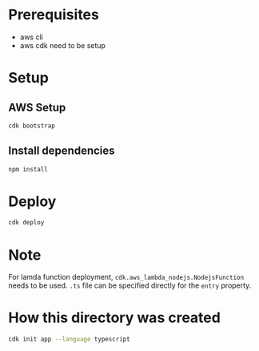 # Prerequisites

- aws cli
- aws cdk
  need to be setup

# Setup

## AWS Setup

```bash
cdk bootstrap
```

## Install dependencies

```bash
npm install
```

# Deploy

```bash
cdk deploy
```

# Note

For lamda function deployment, `cdk.aws_lambda_nodejs.NodejsFunction` needs to be used.
`.ts` file can be specified directly for the `entry` property.

# How this directory was created

```bash
cdk init app --language typescript
```
